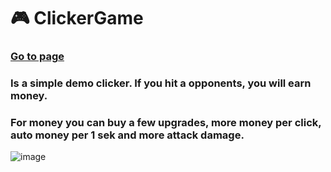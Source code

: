 # 🎮 ClickerGame  
### **[Go to page](https://krakenclicker.netlify.app/)**  
 ### **Is a simple demo clicker. If you hit a opponents, you will earn money.**   
 ### **For money you can buy a few upgrades, more money per click, auto money per 1 sek and more attack damage.**  
 
![image](https://github.com/user-attachments/assets/d69cc721-470d-4e01-935e-b460c6997da5)
